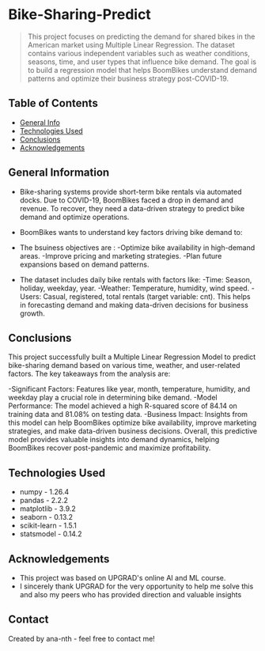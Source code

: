 # Bike-Sharing-Predict
> This project focuses on predicting the demand for shared bikes in the American market using Multiple Linear Regression. The dataset contains various independent variables such as weather conditions, seasons, time, and user types that influence bike demand. The goal is to build a regression model that helps BoomBikes understand demand patterns and optimize their business strategy post-COVID-19.


## Table of Contents
* [General Info](#general-information)
* [Technologies Used](#technologies-used)
* [Conclusions](#conclusions)
* [Acknowledgements](#acknowledgements)


## General Information
- Bike-sharing systems provide short-term bike rentals via automated docks. Due to COVID-19, BoomBikes faced a drop in demand and revenue. To recover, they need a data-driven strategy to predict bike demand and optimize operations.
- BoomBikes wants to understand key factors driving bike demand to:
- The bsuiness objectives are :
  -Optimize bike availability in high-demand areas.
  -Improve pricing and marketing strategies.
  -Plan future expansions based on demand patterns.

- The dataset includes daily bike rentals with factors like:
  -Time: Season, holiday, weekday, year.
  -Weather: Temperature, humidity, wind speed.
  -Users: Casual, registered, total rentals (target variable: cnt).
  This helps in forecasting demand and making data-driven decisions for business growth.



## Conclusions
This project successfully built a Multiple Linear Regression Model to predict bike-sharing demand based on various time, weather, and user-related factors. The key takeaways from the analysis are:

-Significant Factors: Features like year, month, temperature, humidity, and weekday play a crucial role in determining bike demand.
-Model Performance: The model achieved a high R-squared score of 84.14 on training data and 81.08% on testing data.
-Business Impact: Insights from this model can help BoomBikes optimize bike availability, improve marketing strategies, and make data-driven business decisions.
Overall, this predictive model provides valuable insights into demand dynamics, helping BoomBikes recover post-pandemic and maximize profitability. 




## Technologies Used
- numpy - 1.26.4
- pandas - 2.2.2
- matplotlib - 3.9.2
- seaborn - 0.13.2
- scikit-learn - 1.5.1
- statsmodel - 0.14.2



## Acknowledgements
- This project was based on UPGRAD's online AI and ML course.
- I sincerely thank UPGRAD for the very opportunity to help me solve this and also my peers who has provided direction and valuable insights


## Contact
Created by ana-nth - feel free to contact me!

